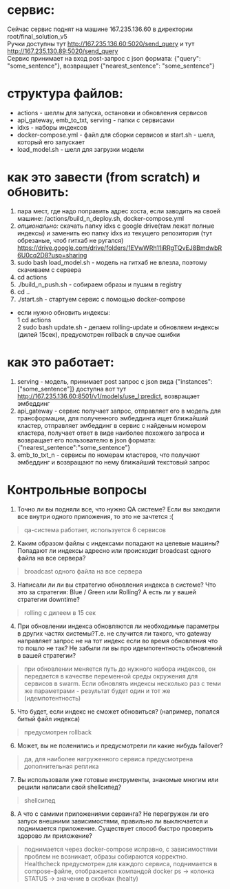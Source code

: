 # сервис:
Сейчас сервис поднят на машине 167.235.136.60 в директории root/final_solution_v5  
Ручки доступны тут http://167.235.136.60:5020/send_query и тут http://167.235.130.89:5020/send_query  
Сервис принимает на вход post-запрос с json формата: {"query": "some_sentence"}, возвращает {"nearest_sentence": "some_sentence"}

# структура файлов:
- actions - шеллы для запуска, остановки и обновления сервисов
- api_gateway, emb_to_txt, serving - папки с сервисами
- idxs - наборы индексов 
- docker-compose.yml - файл для сборки сервисов и start.sh - шелл, который его запускает
- load_model.sh - шелл для загрузки модели

# как это завести (from scratch) и обновить:
1. пара мест, где надо поправить адрес хоста, если заводить на своей машине: /actions/build_n_deploy.sh, docker-compose.yml
2. *опционально:* скачать папку idxs с google drive(там лежат полные индексы) и заменить ею папку idxs из текущего репозитория (тут обрезаные, чтоб гитхаб не ругался) https://drive.google.com/drive/folders/1EVwWRh11iRRgTQvEJ8BmdwbR6U0cq2D8?usp=sharing
3. sudo bash load_model.sh - модель на гитхаб не влезла, поэтому скачиваем с сервера 
4. cd actions
5. ./build_n_push.sh - собираем образы и пушим в registry
6. cd ..
7. ./start.sh - стартуем сервис с помощью docker-compose 

* если нужно обновить индексы:  
   1 cd actions    
   2 sudo bash update.sh - делаем rolling-update и обновляем индексы (дилей 15сек), предусмотрен rollback в случае ошибки   

# как это работает:
1. serving - модель, принимает post запрос с json вида {"instances": ["some_sentence"]} доступна вот тут http://167.235.136.60:8501/v1/models/use_l:predict, возвращает эмбеддинг 
2. api_gateway - сервис получает запрос, отправляет его в модель для трансформации, для полученного эмбеддинга ищет ближайший кластер, отправляет эмбеддинг в сервис с найденым номером кластера, получает ответ в виде наиболее похожего запроса и возвращает его пользователю в json формата: {"nearest_sentence":"some_sentence"} 
3. emb_to_txt_n - сервисы по номерам кластеров, что получают эмбеддинг и возвращают по нему ближайший текстовый запрос 

# Контрольные вопросы
1. Точно ли вы подняли все, что нужно QA системе? Если вы закодили все внутри одного приложения, то это не зачтется :(
> qa-система работает, используется 6 сервисов 

2. Каким образом файлы с индексами попадают на целевые машины? Попадают ли индексы адресно или происходит broadcast одного файла на все сервера?
> broadcast одного файла на все сервера

3. Написали ли ли вы стратегию обновления индекса в системе? Что это за стратегия: Blue / Green или Rolling? А есть ли у вашей стратегии downtime?
> rolling с дилеем в 15 сек

4. При обновлении индекса обновляются ли необходимые параметры в других частях системы?Т.е. не случится ли такого, что gateway направляет запрос не на тот индекс если во время обновления что то пошло не так? Не забыли ли вы про идемпотентность обновлений в вашей стратегии?
> при обновлении меняется путь до нужного набора индексов, он передается в качестве переменной среды окружения для сервисов в swarm. Если обновлять индексы несколько раз с теми же параметрами - результат будет один и тот же (идемпотентность)

5. Что будет, если индекс не сможет обновиться? (например, попался битый файл индекса)
> предусмотрен rollback

6. Может, вы не поленились и предусмотрели ли какие нибудь failover?
> да, для наиболее нагруженного сервиса предусмотрена дополнительная реплика

7. Вы использовали уже готовые инструменты, знакомые многим или решили написали свой shellсипед?
> shellсипед
   
8. А что с самими приложениями сервинга? Не перегружен ли его запуск внешними зависимостями, правильно ли выключается и поднимается приложение. Существует способ быстро проверить здорово ли приложение?
> поднимается через docker-compose исправно, c зависимостями проблем не возникает, образы собираются корректно. Healthcheck предусмотрен для каждого сервиса, поднимается в compose-файле, отображается компандой docker ps -> колонка STATUS -> значение в скобках (healty)